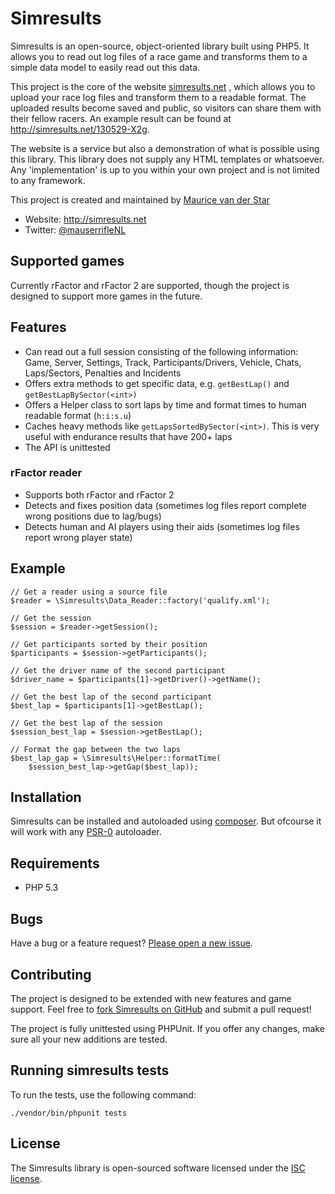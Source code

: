 # Simresults

Simresults is an open-source, object-oriented library built using PHP5. It 
allows you to read out log files of a race game and transforms them to a simple 
data model to easily read out this data.

This project is the core of the website [simresults.net](http://simresults.net)
, which allows you to upload your race log files and transform them to a 
readable format. The uploaded results become saved and public, so visitors can 
share them with their fellow racers. An example result can be found at 
<http://simresults.net/130529-X2g>.

The website is a service but also a demonstration of what is possible using 
this library. This library does not supply any HTML templates or whatsoever. 
Any 'implementation' is up to you within your own project and is not limited 
to any framework.

This project is created and maintained by 
[Maurice van der Star](http://twitter.com/mauserrifleNL) 

* Website: <http://simresults.net>
* Twitter: [@mauserrifleNL](http://twitter.com/mauserrifleNL)

## Supported games

Currently rFactor and rFactor 2 are supported, though the project is designed 
to support more games in the future.

## Features

* Can read out a full session consisting of the following information: Game,
  Server, Settings, Track, Participants/Drivers, Vehicle, Chats, Laps/Sectors,
  Penalties and Incidents
* Offers extra methods to get specific data, e.g. `getBestLap()` and
  `getBestLapBySector(<int>)`
* Offers a Helper class to sort laps by time and format times to human readable 
  format (`h:i:s.u`)
* Caches heavy methods like `getLapsSortedBySector(<int>)`. This is very useful 
  with endurance results that have 200+ laps
* The API is unittested

### rFactor reader

* Supports both rFactor and rFactor 2  
* Detects and fixes position data (sometimes log files report complete wrong 
  positions due to lag/bugs)
* Detects human and AI players using their aids (sometimes log files report 
  wrong player state)

## Example

    // Get a reader using a source file
    $reader = \Simresults\Data_Reader::factory('qualify.xml');
    
    // Get the session
    $session = $reader->getSession();
    
    // Get participants sorted by their position
    $participants = $session->getParticipants();

    // Get the driver name of the second participant
    $driver_name = $participants[1]->getDriver()->getName();

    // Get the best lap of the second participant
    $best_lap = $participants[1]->getBestLap();

    // Get the best lap of the session
    $session_best_lap = $session->getBestLap();

    // Format the gap between the two laps
    $best_lap_gap = \Simresults\Helper::formatTime(
        $session_best_lap->getGap($best_lap));

## Installation

Simresults can be installed and autoloaded using 
[composer](https://packagist.org). But ofcourse it will work with any 
[PSR-0](https://github.com/php-fig/fig-standards/blob/master/accepted/PSR-0.md) 
autoloader.

## Requirements

- PHP 5.3

## Bugs

Have a bug or a feature request? 
[Please open a new issue](https://github.com/mauserrifle/simresults/issues).

## Contributing

The project is designed to be extended with new features and game support. 
Feel free to [fork Simresults on GitHub](https://github.com/mauserrifle/simresults) 
and submit a pull request!

The project is fully unittested using PHPUnit. If you offer any changes, make 
sure all your new additions are tested.

## Running simresults tests

To run the tests, use the following command:

    ./vendor/bin/phpunit tests
    
## License

The Simresults library is open-sourced software licensed under the 
[ISC license](http://opensource.org/licenses/ISC).